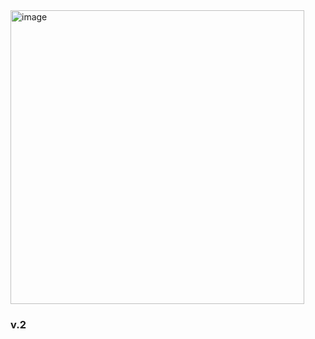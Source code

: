 <img width="470" alt="image" src="https://github.com/user-attachments/assets/754a9473-4922-4e21-a207-fbb389f1fe91">
 
 ### v.2

     